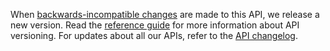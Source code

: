 When [backwards-incompatible changes](https://developer.service.hmrc.gov.uk/guides/income-tax-mtd-end-to-end-service-guide/documentation/how-to-integrate.html#breaking-changes) are made to this API, we release a new version. Read the [reference guide](https://developer.service.hmrc.gov.uk/api-documentation/docs/reference-guide#versioning) for more information about API versioning. For updates about all our APIs, refer to the [API changelog](https://github.com/hmrc/income-tax-mtd-changelog).
